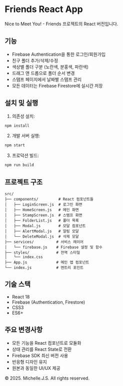 # Friends React App

Nice to Meet You! - Friends 프로젝트의 React 버전입니다.

## 기능

- Firebase Authentication을 통한 로그인/회원가입
- 친구 폴더 추가/삭제/수정
- 색상별 폴더 구분 (노란색, 분홍색, 파란색)
- 드래그 앤 드롭으로 폴더 순서 변경
- 스탬프 페이지에서 날짜별 스탬프 관리
- 모든 데이터는 Firebase Firestore에 실시간 저장

## 설치 및 실행

1. 의존성 설치:
```bash
npm install
```

2. 개발 서버 실행:
```bash
npm start
```

3. 프로덕션 빌드:
```bash
npm run build
```

## 프로젝트 구조

```
src/
├── components/         # React 컴포넌트들
│   ├── LoginScreen.js  # 로그인 화면
│   ├── HomeScreen.js   # 메인 화면
│   ├── StampScreen.js  # 스탬프 화면
│   ├── FolderList.js   # 폴더 목록
│   ├── Modal.js        # 모달 컴포넌트
│   ├── AlertModal.js   # 알림 모달
│   └── DeleteModal.js  # 삭제 모달
├── services/          # 서비스 레이어
│   └── firebase.js    # Firebase 설정 및 함수
├── styles/            # 전역 스타일
│   └── index.css
├── App.js             # 메인 앱 컴포넌트
└── index.js           # 엔트리 포인트
```

## 기술 스택

- React 18
- Firebase (Authentication, Firestore)
- CSS3
- ES6+

## 주요 변경사항

- 모든 기능을 React 컴포넌트로 모듈화
- 상태 관리를 React State로 전환
- Firebase SDK 최신 버전 사용
- 반응형 디자인 유지
- 원본과 동일한 UI/UX 제공

© 2025. Michelle.J.S. All rights reserved.
